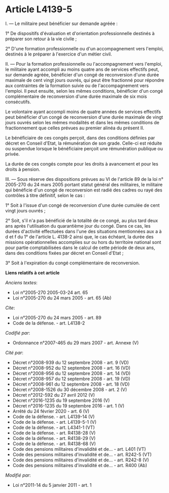 # Article L4139-5

I. ― Le militaire peut bénéficier sur demande agréée : 

1° De dispositifs d'évaluation et d'orientation professionnelle destinés à préparer son retour à la vie civile ; 

2° D'une formation professionnelle ou d'un accompagnement vers l'emploi, destinés à le préparer à l'exercice d'un métier
civil. 

II. ― Pour la formation professionnelle ou l'accompagnement vers l'emploi, le militaire ayant accompli au moins quatre ans de
services effectifs peut, sur demande agréée, bénéficier d'un congé de reconversion d'une durée maximale de cent vingt jours
ouvrés, qui peut être fractionné pour répondre aux contraintes de la formation suivie ou de l'accompagnement vers l'emploi.
Il peut ensuite, selon les mêmes conditions, bénéficier d'un congé complémentaire de reconversion d'une durée maximale de six
mois consécutifs. 

Le volontaire ayant accompli moins de quatre années de services effectifs peut bénéficier d'un congé de reconversion d'une
durée maximale de vingt jours ouvrés selon les mêmes modalités et dans les mêmes conditions de fractionnement que celles
prévues au premier alinéa du présent II. 

Le bénéficiaire de ces congés perçoit, dans des conditions définies par décret en Conseil d'Etat, la rémunération de son
grade. Celle-ci est réduite ou suspendue lorsque le bénéficiaire perçoit une rémunération publique ou privée. 

La durée de ces congés compte pour les droits à avancement et pour les droits à pension. 

III. ― Sous réserve des dispositions prévues au VI de l'article 89 de la loi n° 2005-270 du 24 mars 2005 portant statut
général des militaires, le militaire qui bénéficie d'un congé de reconversion est radié des cadres ou rayé des contrôles à
titre définitif, selon le cas : 

1° Soit à l'issue d'un congé de reconversion d'une durée cumulée de cent vingt jours ouvrés ; 

2° Soit, s'il n'a pas bénéficié de la totalité de ce congé, au plus tard deux ans après l'utilisation du quarantième jour du
congé. Dans ce cas, les durées d'activité effectuées dans l'une des situations mentionnées aux a à d et f du 1° de l'article
L. 4138-2 ainsi que, le cas échéant, la durée des missions opérationnelles accomplies sur ou hors du territoire national sont
pour partie comptabilisées dans le calcul de cette période de deux ans, dans des conditions fixées par décret en Conseil
d'Etat ; 

3° Soit à l'expiration du congé complémentaire de reconversion.

**Liens relatifs à cet article**

_Anciens textes_:

  - Loi n°2005-270 2005-03-24 art. 65
  - Loi n°2005-270 du 24 mars 2005 - art. 65 (Ab)

_Cite_:

  - Loi n°2005-270 du 24 mars 2005 - art. 89
  - Code de la défense. - art. L4138-2

_Codifié par_:

  - Ordonnance n°2007-465 du 29 mars 2007 - art. Annexe (V)

_Cité par_:

  - Décret n°2008-939 du 12 septembre 2008 - art. 9 (VD)
  - Décret n°2008-952 du 12 septembre 2008 - art. 16 (VD)
  - Décret n°2008-956 du 12 septembre 2008 - art. 14 (VD)
  - Décret n°2008-957 du 12 septembre 2008 - art. 19 (VD)
  - Décret n°2008-961 du 12 septembre 2008 - art. 18 (VD)
  - Décret n°2008-1526 du 30 décembre 2008 - art. 2 (V)
  - Décret n°2012-592 du 27 avril 2012 (V)
  - Décret n°2016-1235 du 19 septembre 2016 (V)
  - Décret n°2016-1235 du 19 septembre 2016 - art. 1 (V)
  - Arrêté du 24 février 2020 - art. 6 (V)
  - Code de la défense. - art. L4139-14 (V)
  - Code de la défense. - art. L4139-5-1 (V)
  - Code de la défense. - art. L4341-1 (VT)
  - Code de la défense. - art. R4138-28 (V)
  - Code de la défense. - art. R4138-29 (V)
  - Code de la défense. - art. R4138-68 (V)
  - Code des pensions militaires d'invalidité et de... - art. L401 (VT)
  - Code des pensions militaires d'invalidité et de... - art. R242-5 (VT)
  - Code des pensions militaires d'invalidité et de... - art. R242-8 (V)
  - Code des pensions militaires d'invalidité et de... - art. R400 (Ab)

_Modifié par_:

  - Loi n°2011-14 du 5 janvier 2011 - art. 1
